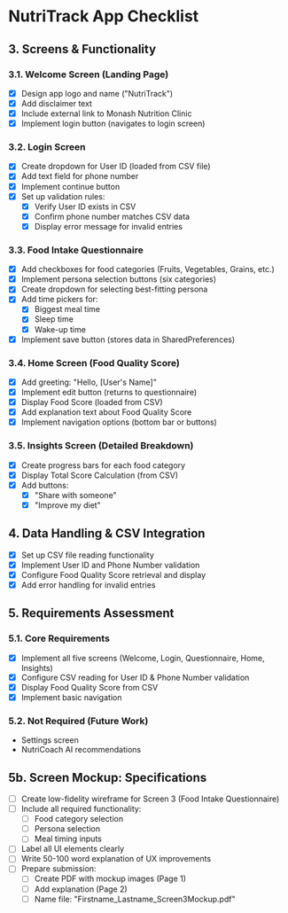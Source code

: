 # NutriTrack App Checklist

## 3. Screens & Functionality

### 3.1. Welcome Screen (Landing Page)
- [x] Design app logo and name ("NutriTrack")
- [x] Add disclaimer text
- [x] Include external link to Monash Nutrition Clinic
- [x] Implement login button (navigates to login screen)

### 3.2. Login Screen
- [x] Create dropdown for User ID (loaded from CSV file)
- [x] Add text field for phone number
- [x] Implement continue button
- [x] Set up validation rules:
    - [x] Verify User ID exists in CSV
    - [x] Confirm phone number matches CSV data
    - [x] Display error message for invalid entries

### 3.3. Food Intake Questionnaire
- [x] Add checkboxes for food categories (Fruits, Vegetables, Grains, etc.)
- [x] Implement persona selection buttons (six categories)
- [x] Create dropdown for selecting best-fitting persona
- [x] Add time pickers for:
    - [x] Biggest meal time
    - [x] Sleep time
    - [x] Wake-up time
- [x] Implement save button (stores data in SharedPreferences)

### 3.4. Home Screen (Food Quality Score)
- [x] Add greeting: "Hello, [User's Name]"
- [x] Implement edit button (returns to questionnaire)
- [x] Display Food Score (loaded from CSV)
- [x] Add explanation text about Food Quality Score
- [x] Implement navigation options (bottom bar or buttons)

### 3.5. Insights Screen (Detailed Breakdown)
- [x] Create progress bars for each food category
- [x] Display Total Score Calculation (from CSV)
- [x] Add buttons:
    - [x] "Share with someone"
    - [x] "Improve my diet"

## 4. Data Handling & CSV Integration
- [x] Set up CSV file reading functionality
- [x] Implement User ID and Phone Number validation
- [x] Configure Food Quality Score retrieval and display
- [x] Add error handling for invalid entries

## 5. Requirements Assessment

### 5.1. Core Requirements
- [x] Implement all five screens (Welcome, Login, Questionnaire, Home, Insights)
- [x] Configure CSV reading for User ID & Phone Number validation
- [x] Display Food Quality Score from CSV
- [x] Implement basic navigation

### 5.2. Not Required (Future Work)
- Settings screen
- NutriCoach AI recommendations

## 5b. Screen Mockup: Specifications
- [ ] Create low-fidelity wireframe for Screen 3 (Food Intake Questionnaire)
- [ ] Include all required functionality:
    - [ ] Food category selection
    - [ ] Persona selection
    - [ ] Meal timing inputs
- [ ] Label all UI elements clearly
- [ ] Write 50-100 word explanation of UX improvements
- [ ] Prepare submission:
    - [ ] Create PDF with mockup images (Page 1)
    - [ ] Add explanation (Page 2)
    - [ ] Name file: "Firstname_Lastname_Screen3Mockup.pdf"